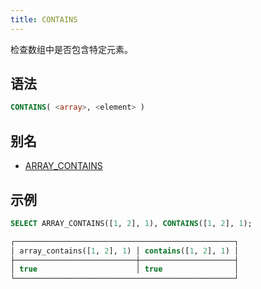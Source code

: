 ```yaml
---
title: CONTAINS
---
```


检查数组中是否包含特定元素。

## 语法

```sql
CONTAINS( <array>, <element> )
```

## 别名

- [ARRAY_CONTAINS](array-contains.md)

## 示例

```sql
SELECT ARRAY_CONTAINS([1, 2], 1), CONTAINS([1, 2], 1);

┌─────────────────────────────────────────────────┐
│ array_contains([1, 2], 1) │ contains([1, 2], 1) │
├───────────────────────────┼─────────────────────┤
│ true                      │ true                │
└─────────────────────────────────────────────────┘
```